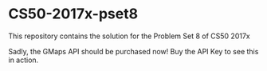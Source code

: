 # CS50-2017x-pset8
This repository contains the solution for the Problem Set 8 of CS50 2017x

Sadly, the GMaps API should be purchased now!
Buy the API Key to see this in action.

